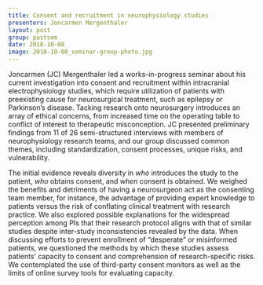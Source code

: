 ```yaml
---
title: Consent and recruitment in neurophysiology studies
presenters: Joncarmen Mergenthaler
layout: post
group: pastsem
date: 2018-10-08
image: 2018-10-08_seminar-group-photo.jpg
---
```


Joncarmen (JC) Mergenthaler led a works-in-progress seminar about his current investigation into consent and recruitment within 
intracranial electrophysiology studies, which require utilization of patients with preexisting cause for neurosurgical treatment, 
such as epilepsy or Parkinson’s disease. Tacking research onto neurosurgery introduces an array of ethical concerns, from increased 
time on the operating table to conflict of interest to therapeutic misconception. JC presented preliminary findings from 11 of 26 
semi-structured interviews with members of neurophysiology research teams, and our group discussed common themes, including 
standardization, consent processes, unique risks, and vulnerability.


The initial evidence reveals diversity in *who* introduces the study to the patient, *who* obtains consent, and *when* consent is 
obtained. We weighed the benefits and detriments of having a neurosurgeon act as the consenting team member, for instance, the 
advantage of providing expert knowledge to patients versus the risk of conflating clinical treatment with research practice. We also 
explored possible explanations for the widespread perception among PIs that their research protocol aligns with that of similar 
studies despite inter-study inconsistencies revealed by the data. When discussing efforts to prevent enrollment of “desperate” or 
misinformed patients, we questioned the methods by which these studies assess patients’ capacity to consent and comprehension of 
research-specific risks. We contemplated the use of third-party consent monitors as well as the limits of online survey tools for 
evaluating capacity. 
